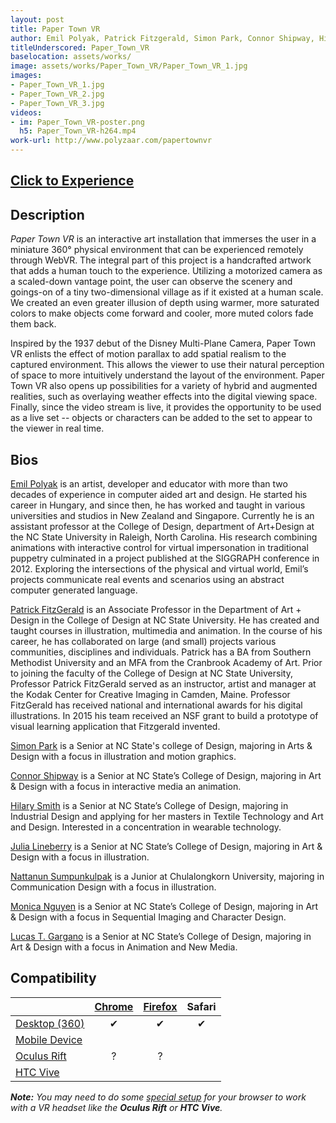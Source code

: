 ```yaml
---
layout: post
title: Paper Town VR
author: Emil Polyak, Patrick Fitzgerald, Simon Park, Connor Shipway, Hilary Smith, Julia Lineberry, Nattanun Sumpunkulpak, Monica Nguyen and Lucas Gargano
titleUnderscored: Paper_Town_VR
baselocation: assets/works/
image: assets/works/Paper_Town_VR/Paper_Town_VR_1.jpg
images:
- Paper_Town_VR_1.jpg
- Paper_Town_VR_2.jpg
- Paper_Town_VR_3.jpg
videos: 
- im: Paper_Town_VR-poster.png
  h5: Paper_Town_VR-h264.mp4
work-url: http://www.polyzaar.com/papertownvr
---
```


<h2><a href="{{ page.work-url }}" target="_blank" class="button fit special icon fa-play"> Click to Experience</a></h2>

<div class="box" markdown="1">

## Description
*Paper Town VR* is an interactive art installation that immerses the user in a miniature 360° physical environment that can be experienced remotely through WebVR. The integral part of this project is a handcrafted artwork that adds a human touch to the experience. Utilizing a motorized camera as a scaled-down vantage point, the user can observe the scenery and goings-on of a tiny two-dimensional village as if it existed at a human scale. We created an even greater illusion of depth using warmer, more saturated colors to make objects come forward and cooler, more muted colors fade them back. 

Inspired by the 1937 debut of the Disney Multi-Plane Camera, Paper Town VR enlists the effect of motion parallax to add spatial realism to the captured environment. This allows the viewer to use their natural perception of space to more intuitively understand the layout of the environment. Paper Town VR also opens up possibilities for a variety of hybrid and augmented realities, such as overlaying weather effects into the digital viewing space. Finally, since the video stream is live, it provides the opportunity to be used as a live set -- objects or characters can be added to the set to appear to the viewer in real time.  

## Bios	
[Emil Polyak](http://www.polyzaar.com/) is an artist, developer and educator with more than two decades of experience in computer aided art and design. He started his career in Hungary, and since then, he has worked and taught in various universities and studios in New Zealand and Singapore. Currently he is an assistant professor at the College of Design, department of Art+Design at the NC State University in Raleigh, North Carolina. His research combining animations with interactive control for virtual impersonation in traditional puppetry culminated in a project published at the SIGGRAPH conference in 2012. Exploring the intersections of the physical and virtual world, Emil’s projects communicate real events and scenarios using an abstract computer generated language. 

[Patrick FitzGerald](https://design.ncsu.edu/people/patrick-fitzgerald) is an Associate Professor in the Department of Art + Design in the College of Design at NC State University. He has created and taught courses in illustration, multimedia and animation. In the course of his career, he has collaborated on large (and small) projects various communities, disciplines and individuals. Patrick has a BA from Southern Methodist University and an MFA from the Cranbrook Academy of Art. Prior to joining the faculty of the College of Design at NC State University, Professor Patrick FitzGerald served as an instructor, artist and manager at the Kodak Center for Creative Imaging in Camden, Maine. Professor FitzGerald has received national and international awards for his digital illustrations. In 2015 his team received an NSF grant to build a prototype of visual learning application that Fitzgerald invented. 

[Simon Park](https://simonjpark.com/) is a Senior at NC State's college of Design, majoring in Arts & Design with a focus in illustration and motion graphics. 

[Connor Shipway](http://www.connorshipway.com/) is a Senior at NC State’s College of Design, majoring in Art & Design with a focus in interactive media an animation. 

[Hilary Smith](#) is a Senior at NC State’s College of Design, majoring in Industrial Design and applying for her masters in Textile Technology and Art and Design. Interested in a concentration in wearable technology. 

[Julia Lineberry](http://www.juleslineberry.com/) is a Senior at NC State’s College of Design, majoring in Art & Design with a focus in illustration. 

[Nattanun Sumpunkulpak](http://www.natspkp.com/) is a Junior at Chulalongkorn University, majoring in Communication Design with a focus in illustration. 

[Monica Nguyen](https://monicatnguyen.carbonmade.com/) is a Senior at NC State’s College of Design, majoring in Art & Design with a focus in Sequential Imaging and Character Design. 

[Lucas T. Gargano](http://www.hikariartdesign.com/) is a Senior at NC State’s College of Design, majoring in Art & Design with a focus in Animation and New Media.

</div>

<div class="box" markdown="1">

## Compatibility

|                     |[Chrome][2]      |[Firefox][4]     |Safari  
|---------------------|:---------------:|:---------------:|:---------:
|[Desktop (360)][7]   |✔                |✔                |✔     
|[Mobile Device][8]   |                 |                 |     
|[Oculus Rift][9]     |?                |?                |      
|[HTC Vive][10]       |                 |                 |      

[1]:instructions.html#edge-ins
[2]:instructions.html#chrome-ins 
[3]:instructions.html#chromium-ins 
[4]:instructions.html#firefox-ins 
[5]:instructions.html#firefoxnightly-ins 
[6]:instructions.html#safari-ins 
[7]:instructions.html#desktop-ins
[8]:https://vr.google.com/cardboard/
[9]:https://www.oculus.com/rift/
[10]:https://www.vive.com/
[11]:https://vr.google.com/daydream/
[12]:instructions.html

***Note:** You may need to do some [special setup][12] for your browser to work with a VR headset like the **Oculus Rift** or **HTC Vive**.*

</div>